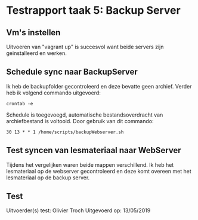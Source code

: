 # Testrapport taak 5: Backup Server

## Vm's instellen
Uitvoeren van "vagrant up" is succesvol want beide servers zijn geinstalleerd en werken.

## Schedule sync naar BackupServer
Ik heb de backupfolder gecontroleerd en deze bevatte geen archief.
Verder heb ik volgend commando uitgevoerd:

    crontab -e

Schedule is toegevoegd, automatische bestandsoverdracht van archiefbestand is voltooid. Door gebruik van dit commando:
     
    30 13 * * 1 /home/scripts/backupWebserver.sh

## Test syncen van lesmateriaal naar WebServer
Tijdens het vergelijken waren beide mappen verschillend. Ik heb het lesmateriaal op de webserver gecontroleerd en deze komt overeen met het lesmateriaal op de backup server.

## Test

Uitvoerder(s) test: Olivier Troch
Uitgevoerd op: 13/05/2019